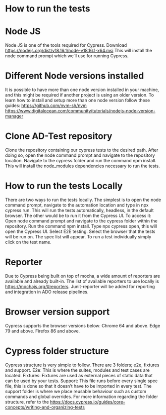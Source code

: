 # How to run the tests

# Node JS 

Node JS is one of the tools required for Cypress. Download https://nodejs.org/dist/v18.16.1/node-v18.16.1-x64.msi 
This will install the node command prompt which we’ll use for running Cypress. 

# Different Node versions installed 

It is possible to have more than one node version installed in your machine, and this might be required if another project is using an older version. To learn how to install and setup more than one node version follow these guides: 
https://github.com/nvm-sh/nvm 
https://www.digitalocean.com/community/tutorials/nodejs-node-version-manager 

# Clone AD-Test repository

Clone the repository containing our cypress tests to the desired path. 
After doing so, open the node command prompt and navigate to the repository location. Navigate to the cypress folder and run the command npm install. This will install the node_modules dependencies necessary to run the tests.

# How to run the tests Locally 

There are two ways to run the tests locally. The simplest is to open the node command prompt, navigate to the automation location and type in npx cypress run. This will run the tests automatically, headless, in the default browser. 
The other would be to run it from the Cypress UI. To access it: 
Open node command prompt and navigate to the cypress folder within the repository. 
Run the command npm install. 
Type npx cypress open, this will open the Cypress UI. 
Select E2E testing. 
Select the browser that the tests will be run on. 
The spec list will appear. To run a test individually simply click on the test name. 

# Reporter 

Due to Cypress being built on top of mocha, a wide amount of reporters are available and already built-in. The list of available reporters to use locally is https://mochajs.org/#reporters. Junit-reporter will be added for reporting and integration in ADO release pipelines. 

# Browser version support 

Cypress supports the browser versions below: 
Chrome 64 and above. 
Edge 79 and above. 
Firefox 86 and above. 

# Cypress folder structure 

Cypress structure is very simple to follow. There are 3 folders; e2e, fixtures and support. 
E2e: This is where the suites, modules and test cases are located. 
Fixtures: Fixtures are used as external pieces of static data that can be used by your tests. 
Support: This file runs before every single spec file, this is done so that it doesn’t have to be imported in every test. The support folder is where we place reusable behaviour such as custom commands and global overrides. 
For more information regarding the folder structure, refer to the https://docs.cypress.io/guides/core-concepts/writing-and-organizing-tests 
